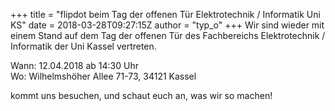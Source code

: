 +++
title = "flipdot beim Tag der offenen Tür Elektrotechnik / Informatik Uni KS"
date = 2018-03-28T09:27:15Z
author = "typ_o"
+++
Wir sind wieder mit einem Stand auf dem Tag der offenen Tür des
Fachbereichs Elektrotechnik / Informatik der Uni Kassel vertreten.  
  
Wann: 12.04.2018 ab 14:30 Uhr  
Wo: Wilhelmshöher Allee 71-73, 34121 Kassel  
  
kommt uns besuchen, und schaut euch an, was wir so machen\!

